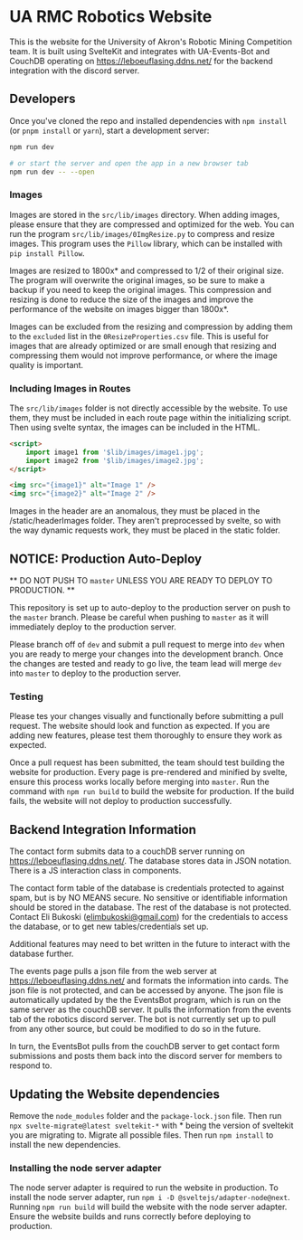# UA RMC Robotics Website

This is the website for the University of Akron's Robotic Mining Competition team. It is built using SvelteKit and integrates with UA-Events-Bot and CouchDB operating on https://leboeuflasing.ddns.net/ for the backend integration with the discord server.

## Developers

Once you've cloned the repo and installed dependencies with `npm install` (or `pnpm install` or `yarn`), start a development server:

```bash
npm run dev

# or start the server and open the app in a new browser tab
npm run dev -- --open
```

### Images

Images are stored in the `src/lib/images` directory. When adding images, please ensure that they are compressed and optimized for the web. You can run the program `src/lib/images/0ImgResize.py` to compress and resize images. This program uses the `Pillow` library, which can be installed with `pip install Pillow`.

Images are resized to 1800x* and compressed to 1/2 of their original size. The program will overwrite the original images, so be sure to make a backup if you need to keep the original images. This compression and resizing is done to reduce the size of the images and improve the performance of the website on images bigger than 1800x*.

Images can be excluded from the resizing and compression by adding them to the `excluded` list in the `0ResizeProperties.csv` file. This is useful for images that are already optimized or are small enough that resizing and compressing them would not improve performance, or where the image quality is important.

### Including Images in Routes

The `src/lib/images` folder is not directly accessible by the website. To use them, they must be included in each route page within the initializing script. Then using svelte syntax, the images can be included in the HTML.

```html
<script>
	import image1 from '$lib/images/image1.jpg';
	import image2 from '$lib/images/image2.jpg';
</script>

<img src="{image1}" alt="Image 1" />
<img src="{image2}" alt="Image 2" />
```

Images in the header are an anomalous, they must be placed in the /static/headerImages folder. They aren't preprocessed by svelte, so with the way dynamic requests work, they must be placed in the static folder.

## NOTICE: Production Auto-Deploy

** DO NOT PUSH TO `master` UNLESS YOU ARE READY TO DEPLOY TO PRODUCTION. **

This repository is set up to auto-deploy to the production server on push to the `master` branch. Please be careful when pushing to `master` as it will immediately deploy to the production server.

Please branch off of `dev` and submit a pull request to merge into `dev` when you are ready to merge your changes into the development branch. Once the changes are tested and ready to go live, the team lead will merge `dev` into `master` to deploy to the production server.

### Testing

Please tes your changes visually and functionally before submitting a pull request. The website should look and function as expected. If you are adding new features, please test them thoroughly to ensure they work as expected.

Once a pull request has been submitted, the team should test building the website for production. Every page is pre-rendered and minified by svelte, ensure this process works locally before merging into `master`.
Run the command with `npm run build` to build the website for production. If the build fails, the website will not deploy to production successfully.

## Backend Integration Information

The contact form submits data to a couchDB server running on https://leboeuflasing.ddns.net/. The database stores data in JSON notation. There is a JS interaction class in components.

The contact form table of the database is credentials protected to against spam, but is by NO MEANS secure. No sensitive or identifiable information should be stored in the database.
The rest of the database is not protected. Contact Eli Bukoski (elimbukoski@gmail.com) for the credentials to access the database, or to get new tables/credentials set up.

Additional features may need to bet written in the future to interact with the database further.

The events page pulls a json file from the web server at https://leboeuflasing.ddns.net/ and formats the information into cards. The json file is not protected, and can be accessed by anyone. The json file is automatically updated by the the EventsBot program, which is run on the same server as the couchDB server. It pulls the information from the events tab of the robotics discord server. The bot is not currently set up to pull from any other source, but could be modified to do so in the future.

In turn, the EventsBot pulls from the couchDB server to get contact form submissions and posts them back into the discord server for members to respond to.

## Updating the Website dependencies

Remove the `node_modules` folder and the `package-lock.json` file. Then run `npx svelte-migrate@latest sveltekit-*` with \* being the version of sveltekit you are migrating to. Migrate all possible files. Then run `npm install` to install the new dependencies.

### Installing the node server adapter

The node server adapter is required to run the website in production. To install the node server adapter, run `npm i -D @sveltejs/adapter-node@next`. Running `npm run build` will build the website with the node server adapter. Ensure the website builds and runs correctly before deploying to production.
